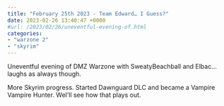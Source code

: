 ```yaml
---
title: "February 25th 2023 - Team Edward… I Guess?"
date: 2023-02-26 13:40:47 +0000
#url: /2023/02/26/uneventful-evening-of.html
categories:
- "warzone 2"
- "skyrim"
---
```

Uneventful evening of DMZ Warzone with SweatyBeachball and Elbac… laughs as always though. 

More Skyrim progress. Started Dawnguard DLC and became a Vampire Vampire Hunter. WeI’ll see how that plays out. 